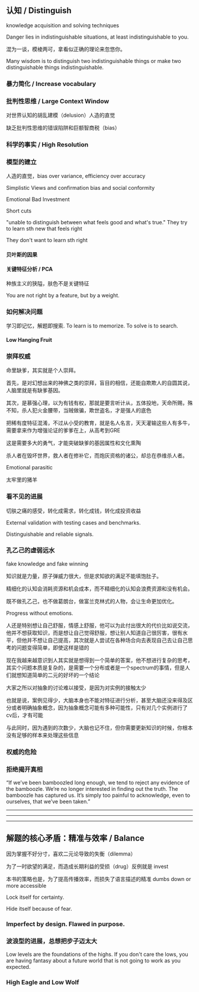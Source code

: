 ## 认知 / Distinguish

knowledge acquisition and solving techniques

Danger lies in indistinguishable situations, at least indistinguishable to you.

混为一谈，模棱两可，拿看似正确的理论来忽悠你。

Many wisdom is to distinguish two indistinguishable things or make two distinguishable things indistinguishable.

### 暴力简化 / Increase vocabulary

### 批判性思维 / Large Context Window

对世界认知的胡乱建模（delusion）人造的直觉

缺乏批判性思维的错误陷阱和巨额智商税（bias）

### 科学的事实 / High Resolution

### 模型的建立

人造的直觉，bias over variance, efficiency over accuracy

Simplistic Views and confirmation bias and social conformity

Emotional Bad Investment

Short cuts

"unable to distinguish between what feels good and what's true." They try to learn sth new that feels right

They don't want to learn sth right

#### 贝叶斯的因果

#### 关键特征分析 / PCA

种族主义的狭隘，肤色不是关键特征

You are not right by a feature, but by a weight.

### 如何解决问题

学习即记忆，解题即搜索. To learn is to memorize. To solve is to search.

#### Low Hanging Fruit

### 崇拜权威

命里缺爹，其实就是个人崇拜。

首先，是对幻想出来的神佛之类的崇拜，盲目的相信，还能自欺欺人的自圆其说，人脑里就是有缺爹基因。

其次，是慕强心理，以为有钱有权，那就是要言听计从，五体投地，天命所赐，殊不知，杀人犯火金腰带，当贼做骗，欺世盗名，才是强人的底色

把稀有度特征混淆，不过从小受的教育，就是名人名言，天天灌输这些人有多牛，需要拿来作为增强论证的爹爹在上，从高考到GRE

这是需要多大的勇气，才能突破缺爹的基因属性和文化熏陶

杀人者在毁坏世界，救人者在修补它，而炮灰资格的诸公，却总在恭维杀人者。

Emotional parasitic

太牢里的猪羊

### 看不见的进展

切肤之痛的感受，转化成需求，转化成钱，转化成投资收益

External validation with testing cases and benchmarks.

Distinguishable and reliable signals.

### 孔乙己的虚弱远水

fake knowledge and fake winning

知识就是力量，原子弹威力很大，但是求知欲的满足不能填饱肚子。

精细化的认知会消耗资源和机会成本，而不精细化的认知会浪费资源和没有机会。

既不做孔乙己，也不做葛朗台，做富兰克林式的人物，会让生命更加优化。

Progress without emotions.

人还是特别想让自己舒服，情感上舒服，他可以为此付出很大的代价比如说交流，他并不想获取知识，而是想让自己觉得舒服，想让别人知道自己很厉害，很有水平，但他并不想让自己提高，其次就是人尝试在各种场合向去表现自己去让自己思考的问题变得简单，即使这样是错的

现在我越来越意识到人其实就是想得到一个简单的答案，他不想进行复杂的思考，其实个问题本质是复杂的，是需要一个分布或者是一个spectrum的事情，但是人们就想知道简单的二元的好坏的一个结论

大家之所以对抽象的讨论难以接受，是因为对实例的接触太少

也就是说，案例见得少，大脑本身也不能对特征进行分析，甚至大脑还没来得及区分或者明确抽象概念，因为抽象概念可能有多种可能性，只有对几个实例进行了cv后，才有可能

与此同时，因为遇到的次数少，大脑也记不住，但你需要更新知识的时候，你根本没有足够的样本来处理这些信息

### 权威的危险

### 拒绝揭开真相

“If we’ve been bamboozled long enough, we tend to reject any evidence of the bamboozle. We’re no longer interested in finding out the truth. The bamboozle has captured us. It’s simply too painful to acknowledge, even to ourselves, that we’ve been taken.”

----
----
----

## 解题的核心矛盾：精准与效率 / Balance

因为掌握不好分寸，喜欢二元论导致的失衡（dilemma）

为了一时欲望的满足，而造成长期利益的受损（drug）反例就是 invest

本书的策略也是，为了提高传播效率，而损失了语言描述的精准 dumbs down or more accessible

Lock itself for certainty.

Hide itself because of fear.

### Imperfect by design. Flawed in purpose.

### 波浪型的进展，总想把步子迈太大

Low levels are the foundations of the highs. If you don't care the lows, you are having fantasy about a future world that is not going to work as you expected.

### High Eagle and Low Wolf